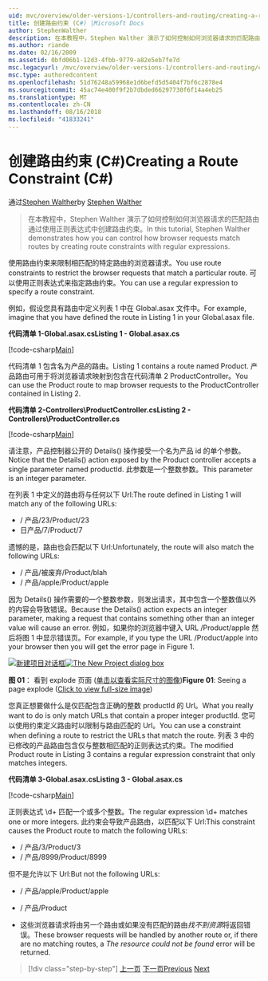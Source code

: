 ```yaml
---
uid: mvc/overview/older-versions-1/controllers-and-routing/creating-a-route-constraint-cs
title: 创建路由约束 (C#) |Microsoft Docs
author: StephenWalther
description: 在本教程中，Stephen Walther 演示了如何控制如何浏览器请求的匹配路由通过使用正则表达式中创建路由约束。
ms.author: riande
ms.date: 02/16/2009
ms.assetid: 0bfd06b1-12d3-4fbb-9779-a82e5eb7fe7d
msc.legacyurl: /mvc/overview/older-versions-1/controllers-and-routing/creating-a-route-constraint-cs
msc.type: authoredcontent
ms.openlocfilehash: 51d76248a59968e1d6befd5d5404f7bf6c2878e4
ms.sourcegitcommit: 45ac74e400f9f2b7dbded66297730f6f14a4eb25
ms.translationtype: MT
ms.contentlocale: zh-CN
ms.lasthandoff: 08/16/2018
ms.locfileid: "41833241"
---
```

<a name="creating-a-route-constraint-c"></a><span data-ttu-id="fa188-103">创建路由约束 (C#)</span><span class="sxs-lookup"><span data-stu-id="fa188-103">Creating a Route Constraint (C#)</span></span>
====================
<span data-ttu-id="fa188-104">通过[Stephen Walther](https://github.com/StephenWalther)</span><span class="sxs-lookup"><span data-stu-id="fa188-104">by [Stephen Walther](https://github.com/StephenWalther)</span></span>

> <span data-ttu-id="fa188-105">在本教程中，Stephen Walther 演示了如何控制如何浏览器请求的匹配路由通过使用正则表达式中创建路由约束。</span><span class="sxs-lookup"><span data-stu-id="fa188-105">In this tutorial, Stephen Walther demonstrates how you can control how browser requests match routes by creating route constraints with regular expressions.</span></span>


<span data-ttu-id="fa188-106">使用路由约束来限制相匹配的特定路由的浏览器请求。</span><span class="sxs-lookup"><span data-stu-id="fa188-106">You use route constraints to restrict the browser requests that match a particular route.</span></span> <span data-ttu-id="fa188-107">可以使用正则表达式来指定路由约束。</span><span class="sxs-lookup"><span data-stu-id="fa188-107">You can use a regular expression to specify a route constraint.</span></span>

<span data-ttu-id="fa188-108">例如，假设您具有路由中定义列表 1 中在 Global.asax 文件中。</span><span class="sxs-lookup"><span data-stu-id="fa188-108">For example, imagine that you have defined the route in Listing 1 in your Global.asax file.</span></span>

<span data-ttu-id="fa188-109">**代码清单 1-Global.asax.cs**</span><span class="sxs-lookup"><span data-stu-id="fa188-109">**Listing 1 - Global.asax.cs**</span></span>

[!code-csharp[Main](creating-a-route-constraint-cs/samples/sample1.cs)]

<span data-ttu-id="fa188-110">代码清单 1 包含名为产品的路由。</span><span class="sxs-lookup"><span data-stu-id="fa188-110">Listing 1 contains a route named Product.</span></span> <span data-ttu-id="fa188-111">产品路由可用于将浏览器请求映射到包含在代码清单 2 ProductController。</span><span class="sxs-lookup"><span data-stu-id="fa188-111">You can use the Product route to map browser requests to the ProductController contained in Listing 2.</span></span>

<span data-ttu-id="fa188-112">**代码清单 2-Controllers\ProductController.cs**</span><span class="sxs-lookup"><span data-stu-id="fa188-112">**Listing 2 - Controllers\ProductController.cs**</span></span>

[!code-csharp[Main](creating-a-route-constraint-cs/samples/sample2.cs)]

<span data-ttu-id="fa188-113">请注意，产品控制器公开的 Details() 操作接受一个名为产品 id 的单个参数。</span><span class="sxs-lookup"><span data-stu-id="fa188-113">Notice that the Details() action exposed by the Product controller accepts a single parameter named productId.</span></span> <span data-ttu-id="fa188-114">此参数是一个整数参数。</span><span class="sxs-lookup"><span data-stu-id="fa188-114">This parameter is an integer parameter.</span></span>

<span data-ttu-id="fa188-115">在列表 1 中定义的路由将与任何以下 Url:</span><span class="sxs-lookup"><span data-stu-id="fa188-115">The route defined in Listing 1 will match any of the following URLs:</span></span>

- <span data-ttu-id="fa188-116">/ 产品/23</span><span class="sxs-lookup"><span data-stu-id="fa188-116">/Product/23</span></span>
- <span data-ttu-id="fa188-117">日产品/7</span><span class="sxs-lookup"><span data-stu-id="fa188-117">/Product/7</span></span>

<span data-ttu-id="fa188-118">遗憾的是，路由也会匹配以下 Url:</span><span class="sxs-lookup"><span data-stu-id="fa188-118">Unfortunately, the route will also match the following URLs:</span></span>

- <span data-ttu-id="fa188-119">/ 产品/被废弃</span><span class="sxs-lookup"><span data-stu-id="fa188-119">/Product/blah</span></span>
- <span data-ttu-id="fa188-120">/ 产品/apple</span><span class="sxs-lookup"><span data-stu-id="fa188-120">/Product/apple</span></span>

<span data-ttu-id="fa188-121">因为 Details() 操作需要的一个整数参数，则发出请求，其中包含一个整数值以外的内容会导致错误。</span><span class="sxs-lookup"><span data-stu-id="fa188-121">Because the Details() action expects an integer parameter, making a request that contains something other than an integer value will cause an error.</span></span> <span data-ttu-id="fa188-122">例如，如果你的浏览器中键入 URL /Product/apple 然后将图 1 中显示错误页。</span><span class="sxs-lookup"><span data-stu-id="fa188-122">For example, if you type the URL /Product/apple into your browser then you will get the error page in Figure 1.</span></span>


<span data-ttu-id="fa188-123">[![新建项目对话框](creating-a-route-constraint-cs/_static/image1.jpg)](creating-a-route-constraint-cs/_static/image1.png)</span><span class="sxs-lookup"><span data-stu-id="fa188-123">[![The New Project dialog box](creating-a-route-constraint-cs/_static/image1.jpg)](creating-a-route-constraint-cs/_static/image1.png)</span></span>

<span data-ttu-id="fa188-124">**图 01**： 看到 explode 页面 ([单击以查看实际尺寸的图像](creating-a-route-constraint-cs/_static/image2.png))</span><span class="sxs-lookup"><span data-stu-id="fa188-124">**Figure 01**: Seeing a page explode ([Click to view full-size image](creating-a-route-constraint-cs/_static/image2.png))</span></span>


<span data-ttu-id="fa188-125">您真正想要做什么是仅匹配包含正确的整数 productId 的 Url。</span><span class="sxs-lookup"><span data-stu-id="fa188-125">What you really want to do is only match URLs that contain a proper integer productId.</span></span> <span data-ttu-id="fa188-126">您可以使用约束定义路由时以限制与路由匹配的 Url。</span><span class="sxs-lookup"><span data-stu-id="fa188-126">You can use a constraint when defining a route to restrict the URLs that match the route.</span></span> <span data-ttu-id="fa188-127">列表 3 中的已修改的产品路由包含仅与整数相匹配的正则表达式约束。</span><span class="sxs-lookup"><span data-stu-id="fa188-127">The modified Product route in Listing 3 contains a regular expression constraint that only matches integers.</span></span>

<span data-ttu-id="fa188-128">**代码清单 3-Global.asax.cs**</span><span class="sxs-lookup"><span data-stu-id="fa188-128">**Listing 3 - Global.asax.cs**</span></span>

[!code-csharp[Main](creating-a-route-constraint-cs/samples/sample3.cs)]

<span data-ttu-id="fa188-129">正则表达式 \d+ 匹配一个或多个整数。</span><span class="sxs-lookup"><span data-stu-id="fa188-129">The regular expression \d+ matches one or more integers.</span></span> <span data-ttu-id="fa188-130">此约束会导致产品路由，以匹配以下 Url:</span><span class="sxs-lookup"><span data-stu-id="fa188-130">This constraint causes the Product route to match the following URLs:</span></span>

- <span data-ttu-id="fa188-131">/ 产品/3</span><span class="sxs-lookup"><span data-stu-id="fa188-131">/Product/3</span></span>
- <span data-ttu-id="fa188-132">/ 产品/8999</span><span class="sxs-lookup"><span data-stu-id="fa188-132">/Product/8999</span></span>

<span data-ttu-id="fa188-133">但不是允许以下 Url:</span><span class="sxs-lookup"><span data-stu-id="fa188-133">But not the following URLs:</span></span>

- <span data-ttu-id="fa188-134">/ 产品/apple</span><span class="sxs-lookup"><span data-stu-id="fa188-134">/Product/apple</span></span>
- <span data-ttu-id="fa188-135">/ 产品</span><span class="sxs-lookup"><span data-stu-id="fa188-135">/Product</span></span>

- <span data-ttu-id="fa188-136">这些浏览器请求将由另一个路由或如果没有匹配的路由*找不到资源*将返回错误。</span><span class="sxs-lookup"><span data-stu-id="fa188-136">These browser requests will be handled by another route or, if there are no matching routes, a *The resource could not be found* error will be returned.</span></span>

> [!div class="step-by-step"]
> <span data-ttu-id="fa188-137">[上一页](creating-custom-routes-cs.md)
> [下一页](creating-a-custom-route-constraint-cs.md)</span><span class="sxs-lookup"><span data-stu-id="fa188-137">[Previous](creating-custom-routes-cs.md)
[Next](creating-a-custom-route-constraint-cs.md)</span></span>
